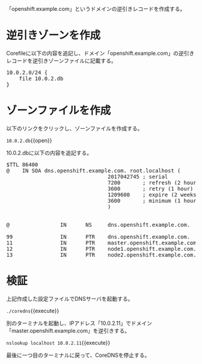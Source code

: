 「openshift.example.com」というドメインの逆引きレコードを作成する。

# 逆引きゾーンを作成
Corefileに以下の内容を追記し、ドメイン「openshift.example.com」の逆引きレコードを逆引きゾーンファイルに記載する。

<pre class="file" data-filename="Corefile" data-target="append">
10.0.2.0/24 {
    file 10.0.2.db
}
</pre>

# ゾーンファイルを作成
以下のリンクをクリックし、ゾーンファイルを作成する。

`10.0.2.db`{{open}}

10.0.2.dbに以下の内容を追記する。

<pre class="file" data-filename="openshift.example.com.db" data-target="append">
$TTL 86400
@    IN SOA dns.openshift.example.com. root.localhost (
                                2017042745 ; serial
                                7200       ; refresh (2 hours)
                                3600       ; retry (1 hour)
                                1209600    ; expire (2 weeks)
                                3600       ; minimum (1 hour)
                                )


@                IN      NS     dns.openshift.example.com.

99               IN      PTR    dns.openshift.example.com.
11               IN      PTR    master.openshift.example.com.
12               IN      PTR    node1.openshift.example.com.
13               IN      PTR    node2.openshift.example.com.
</pre>

# 検証
上記作成した設定ファイルでDNSサーバを起動する。

`./coredns`{{execute}}

別のターミナルを起動し、IPアドレス「10.0.2.11」でドメイン「master.openshift.example.com」を逆引きする。

`nslookup localhost 10.0.2.11`{{execute}}

最後に一つ目のターミナルに戻って、CoreDNSを停止する。
